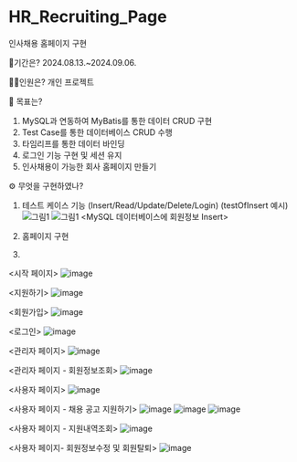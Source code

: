 # HR_Recruiting_Page
인사채용 홈페이지 구현


📃기간은? 2024.08.13.~2024.09.06.


🤷‍♂️인원은? 개인 프로젝트


💫 목표는?
1. MySQL과 연동하여 MyBatis를 통한 데이터 CRUD 구현
2. Test Case를 통한 데이터베이스 CRUD 수행
3. 타임리프를 통한 데이터 바인딩
4. 로그인 기능 구현 및 세션 유지
5. 인사채용이 가능한 회사 홈페이지 만들기


⚙ 무엇을 구현하였나?


1. 테스트 케이스 기능 (Insert/Read/Update/Delete/Login)
(testOfInsert 예시)
![그림1](https://github.com/user-attachments/assets/8de2037b-a8c1-4f17-8e08-7e1af5e22a8e)
![그림1](https://github.com/user-attachments/assets/42ed9140-7d0b-4ce4-a56d-0cbb84cc5dc6)
<MySQL 데이터베이스에 회원정보 Insert>


2. 홈페이지 구현
3. 
<시작 페이지>
![image](https://github.com/user-attachments/assets/64e1723f-c91a-4b57-82e6-ab2d01d9f7de)


<지원하기>
![image](https://github.com/user-attachments/assets/d99b690a-017c-498b-bbd9-07014999307b)


<회원가입>
![image](https://github.com/user-attachments/assets/71977835-ba0d-4ea1-b6f1-4be5d3f17182)


<로그인>
![image](https://github.com/user-attachments/assets/51f88c5a-7df3-4e38-860d-4fb8e85c11ed)


<관리자 페이지>
![image](https://github.com/user-attachments/assets/ca10ae18-167c-4299-83b4-531521571147)


<관리자 페이지 - 회원정보조회>
![image](https://github.com/user-attachments/assets/92776e50-dd37-4fe8-911f-fbdd0baca81a)


<사용자 페이지>
![image](https://github.com/user-attachments/assets/ba6ab15a-2abc-420a-9024-bafdd6ad2c3d)


<사용자 페이지 - 채용 공고 지원하기>
![image](https://github.com/user-attachments/assets/a687c476-18f1-430f-bd38-e9c7df9f1385)
![image](https://github.com/user-attachments/assets/7875ce31-2ae8-415b-a50a-09ab45ed4d88)
![image](https://github.com/user-attachments/assets/dbba42f6-bbbf-42d9-ba78-0f7d65ffaad9)


<사용자 페이지 - 지원내역조회>
![image](https://github.com/user-attachments/assets/2508f724-2431-4009-a173-a0738139fbf9)


<사용자 페이지- 회원정보수정 및 회원탈퇴>
![image](https://github.com/user-attachments/assets/6a86b562-a11e-4410-96b0-92b2623942a7)


